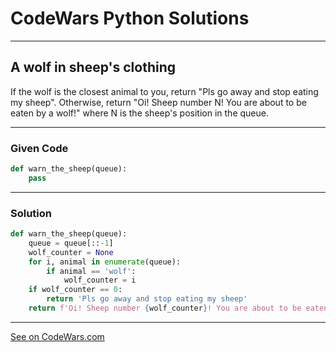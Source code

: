 # CodeWars Python Solutions

---

## A wolf in sheep's clothing


If the wolf is the closest animal to you, return "Pls go away and stop eating my sheep". Otherwise, return "Oi! Sheep number N! You are about to be eaten by a wolf!" where N is the sheep's position in the queue.


---

### Given Code

```python
def warn_the_sheep(queue):
    pass
```
---

### Solution

```python
def warn_the_sheep(queue):
    queue = queue[::-1]
    wolf_counter = None
    for i, animal in enumerate(queue):
        if animal == 'wolf':
            wolf_counter = i
    if wolf_counter == 0:
        return 'Pls go away and stop eating my sheep'
    return f'Oi! Sheep number {wolf_counter}! You are about to be eaten by a wolf!'
```

-------

[See on CodeWars.com](https://www.codewars.com/kata/5c8bfa44b9d1192e1ebd3d15/train/python)
